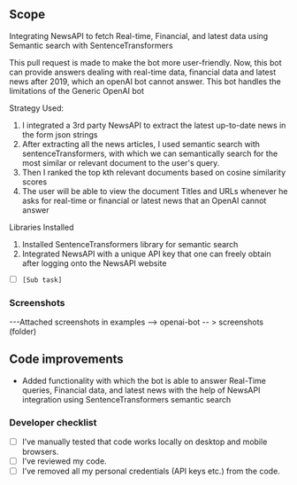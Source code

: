## Scope
Integrating NewsAPI to fetch Real-time, Financial, and latest data using Semantic search with SentenceTransformers


This pull request is made to make the bot more user-friendly. Now, this bot can provide answers dealing with real-time data, 
financial data and latest news after 2019, which an openAI bot cannot answer. This bot handles the limitations of the Generic OpenAI bot

Strategy Used:

1. I integrated a 3rd party NewsAPI to extract the latest up-to-date news in the form json strings
2. After extracting all the news articles, I used semantic search with sentenceTransformers, with which we can semantically search
for the most similar or relevant document to the user's query. 
3. Then I ranked the top kth relevant documents based on cosine similarity scores
4. The user will be able to view the document Titles and URLs whenever he asks for real-time or financial or latest news that an OpenAI
cannot answer

Libraries Installed
1. Installed SentenceTransformers library for semantic search 
2. Integrated NewsAPI with a unique API key that one can freely obtain after logging onto the NewsAPI website



- [ ] `[Sub task]`


### Screenshots
---Attached screenshots in examples --> openai-bot -- > screenshots (folder)


## Code improvements
- Added functionality with which the bot is able to answer Real-Time queries, Financial data, and latest news
with the help of NewsAPI integration using SentenceTransformers semantic search


### Developer checklist
- [ ] I’ve manually tested that code works locally on desktop and mobile browsers.
- [ ] I’ve reviewed my code.
- [ ] I’ve removed all my personal credentials (API keys etc.) from the code.
